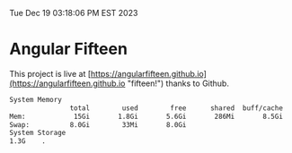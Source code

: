 Tue Dec 19 03:18:06 PM EST 2023

# Angular Fifteen


This project is live at [https://angularfifteen.github.io](https://angularfifteen.github.io "fifteen!") thanks to Github.

```bash
System Memory
               total        used        free      shared  buff/cache   available
Mem:            15Gi       1.8Gi       5.6Gi       286Mi       8.5Gi        13Gi
Swap:          8.0Gi        33Mi       8.0Gi
System Storage
1.3G	.
```

